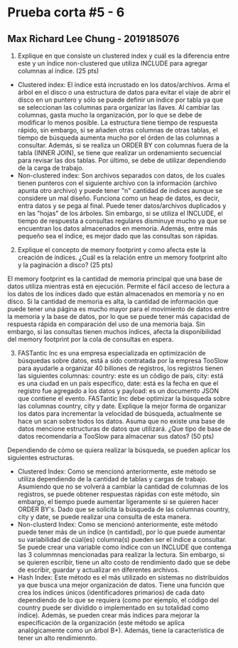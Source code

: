 # Prueba corta #5 - 6
## Max Richard Lee Chung - 2019185076
1. Explique en que consiste un clustered index y cuál es la diferencia entre este y un índice non-clustered que utiliza INCLUDE para agregar columnas al índice. (25 pts)

* Clustered index: El índice está incrustado en los datos/archivos. Arma el árbol en el disco o una estructura de datos para evitar el viaje de abrir el disco en un puntero y sólo se puede definir un índice por tabla ya que se seleccionan las columnas para organizar las llaves. Al cambiar las columnas, gasta mucho la organización, por lo que se debe de modificar lo menos posible. La estructura tiene tiempo de respuesta rápido, sin embargo, si se añaden otras columnas de otras tablas, el tiempo de búsqueda aumenta mucho por el órden de las columnas a consultar. Además, si se realiza un ORDER BY con columnas fuera de la tabla (INNER JOIN), se tiene que realizar un ordenamiento secuencial para revisar las dos tablas. Por último, se debe de utilizar dependiendo de la carga de trabajo.
* Non-clustered index: Son archivos separados con datos, de los cuales tienen punteros con el siguiente archivo con la información (archivo apunta otro archivo) y puede tener "n" cantidad de índices aunque se considere un mal diseño. Funciona como un heap de datos, es decir, entra datos y se pega al final. Puede tener datos/archivos duplicados y en las "hojas" de los árboles. Sin embargo, si se utiliza el INCLUDE, el tiempo de respuesta a consultas regulares disminuye mucho ya que se encuentran los datos almacenados en memoria. Además, entre más pequeño sea el índice, es mejor dado que las consultas son rápidas.

2. Explique el concepto de memory footprint y como afecta este la creación de índices. ¿Cuál es la relación entre un memory footprint alto y la paginación a disco? (25 pts)

El memory footprint es la cantidad de memoria principal que una base de datos utiliza mientras está en ejecución. Permite el fácil acceso de lectura a los datos de los índices dado que están almacenados en memoria y no en disco. Si la cantidad de memoria es alta, la cantidad de información que puede tener una página es mucho mayor para el movimiento de datos entre la memoria y la base de datos, por lo que se puede tener más capacidad de respuesta rápida en comparación del uso de una memoria baja. Sin embargo, si las consultas tienen muchos índices, afecta la disponibilidad del memory footprint por la cola de consultas en espera. 

3. FASTantic Inc es una empresa especializada en optimización de búsquedas sobre datos, está a sido contratada por la empresa TooSlow para ayudarle a organizar 40 billones de registros, los registros tienen las siguientes columnas: country: este es un código de país, city: está es una ciudad en un país específico, date: está es la fecha en que el registro fue agregado a los datos y payload: es un documento JSON que contiene el evento. FASTantic Inc debe optimizar la búsqueda sobre las columnas country, city y date. Explique la mejor forma de organizar los datos para incrementar la velocidad de búsqueda, actualmente se hace un scan sobre todos los datos. Asuma que no existe una base de datos mencione estructuras de datos que utilizará. ¿Que tipo de base de datos recomendaría a TooSlow para almacenar sus datos? (50 pts)

Dependiendo de cómo se quiera realizar la búsqueda, se pueden aplicar los siguientes estructuras.
* Clustered Index: Como se mencionó anteriormente, este método se utiliza dependiendo de la cantidad de tablas y cargas de trabajo. Asumiendo que no se volverá a cambiar la cantidad de columnas de los registros, se puede obtener respuestas rápidas con este método, sin embargo, el tiempo puede aumentar ligeramente si se quieren hacer ORDER BY's. Dado que se solicita la búsqueda de las columnas country, city y date, se puede realizar una consulta de esta manera.
* Non-clusterd Index: Como se mencionó anteriormente, este método puede tener más de un índice (n cantidad), por lo que puede aumentar su variabilidad de cúal(es) columna(s) pueden ser el índice a consultar. Se puede crear una variable como índice con un INCLUDE que contenga las 3 colummnas mencionadas para realizar la lectura. Sin embargo, si se quieren escribir, tiene un alto costo de rendimiento dado que se debe de escribir, guardar y actualizar en diferentes archivos.  
* Hash Index: Este método es el más utilizado en sistemas no distribuidos ya que busca una mejor organización de datos. Tiene una función que crea los índices únicos (identificadores primarios) de cada dato dependiendo de lo que se requiera (como por ejemplo, el código del country puede ser dividido o implementado en su totalidad como índice). Además, se pueden crear más índices para mejorar la especificación de la organización (este método se aplica analógicamente como un árbol B+). Además, tiene la característica de tener un alto rendimiennto.